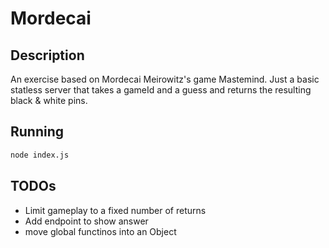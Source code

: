 # Mordecai

## Description
An exercise based on Mordecai Meirowitz's game Mastemind. Just a basic statless server that takes a gameId and a guess and returns the resulting black & white pins.

## Running
```bash
node index.js
```

## TODOs
* Limit gameplay to a fixed number of returns
* Add endpoint to show answer
* move global functinos into an Object
